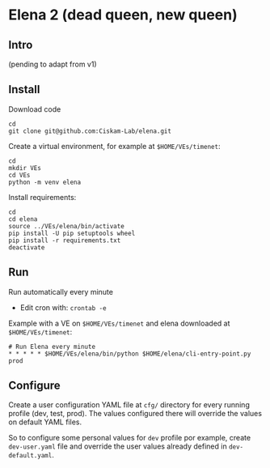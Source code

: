# Elena 2 (dead queen, new queen)

## Intro

(pending to adapt from v1)


## Install

Download code

```shell
cd
git clone git@github.com:Ciskam-Lab/elena.git
```

Create a virtual environment, for example at `$HOME/VEs/timenet`:

```shell
cd
mkdir VEs
cd VEs
python -m venv elena
```

Install requirements:

```shell
cd
cd elena
source ../VEs/elena/bin/activate
pip install -U pip setuptools wheel
pip install -r requirements.txt
deactivate
```


## Run

Run automatically every minute

- Edit cron with: `crontab -e`

Example with a VE on `$HOME/VEs/timenet` and elena downloaded at `$HOME/VEs/timenet`:

```shell
# Run Elena every minute
* * * * * $HOME/VEs/elena/bin/python $HOME/elena/cli-entry-point.py prod
```

## Configure

Create a user configuration YAML file at `cfg/` directory for every running profile (dev, test, prod). The values configured there will override the values on default YAML files.

So to configure some personal values for `dev` profile por example, create `dev-user.yaml` file and override the user values already defined in `dev-default.yaml`.
